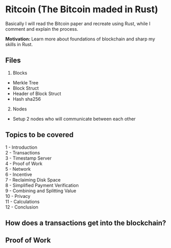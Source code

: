 # Ritcoin (The Bitcoin maded in Rust)

Basically I will read the Bitcoin paper and recreate using Rust, while I comment and explain the process.

<b>Motivation: </b> Learn more about foundations of blockchain and sharp my skills in Rust.


## Files
1. Blocks
- Merkle Tree
- Block Struct
- Header of Block Struct
- Hash sha256
2. Nodes
- Setup 2 nodes who will communicate between each other

## Topics to be covered
1 - Introduction <br />
2 - Transactions <br />
3 - Timestamp Server <br />
4 - Proof of Work <br />
5 - Network <br />
6 - Incentive <br />
7 - Reclaiming Disk Space <br />
8 - Simplified Payment Verification <br />
9 - Combining and Splitting Value <br />
10 - Privacy <br />
11 - Calculations <br />
12 - Conclusion <br />


## How does a transactions get into the blockchain?

## Proof of Work 






<!-- Users submit pending transaction orders. These orders get disseminated to all miners.

Every miner assembles pending transactions into a block and starts solving a computational puzzle for this block. If the miner is successful to be the first guy to solve the problem, her block is committed to the chain and the miner is paid 2 ETH plus collects the sum all of all transaction fees in the block (which recently can be as high as another 2 ETH) -->